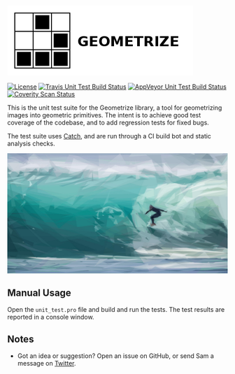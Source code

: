 [![Geometrize unit tests logo](https://github.com/Tw1ddle/geometrize-lib-unit-tests/blob/master/screenshots/logo.png?raw=true "Geometrize - library for geometrizing images into geometric primitives unit tests logo")](https://github.com/Tw1ddle/geometrize-lib)

[![License](http://img.shields.io/:license-mit-blue.svg?style=flat-square)](https://github.com/Tw1ddle/geometrize-lib-unit-tests/blob/master/LICENSE)
[![Travis Unit Test Build Status](https://img.shields.io/travis/Tw1ddle/geometrize-lib-unit-tests.svg?style=flat-square)](https://travis-ci.org/Tw1ddle/geometrize-lib-unit-tests)
[![AppVeyor Unit Test Build Status](https://ci.appveyor.com/api/projects/status/github/Tw1ddle/geometrize-lib-unit-tests?branch=master&svg=true)](https://ci.appveyor.com/project/Tw1ddle/geometrize-lib-unit-tests)
[![Coverity Scan Status](https://scan.coverity.com/projects/12991/badge.svg)](https://scan.coverity.com/projects/geometrize)

This is the unit test suite for the Geometrize library, a tool for geometrizing images into geometric primitives. The intent is to achieve good test coverage of the codebase, and to add regression tests for fixed bugs.

The test suite uses [Catch](https://github.com/philsquared/Catch), and are run through a CI build bot and static analysis checks.


[![Geometrized Surfer](https://github.com/Tw1ddle/geometrize-lib-unit-tests/blob/master/screenshots/surfer_500_triangles.jpg?raw=true "Surfer, 500 triangles")](https://github.com/Tw1ddle/geometrize-lib)


## Manual Usage

Open the ```unit_test.pro``` file and build and run the tests. The test results are reported in a console window.

## Notes
 * Got an idea or suggestion? Open an issue on GitHub, or send Sam a message on [Twitter](https://twitter.com/Sam_Twidale).